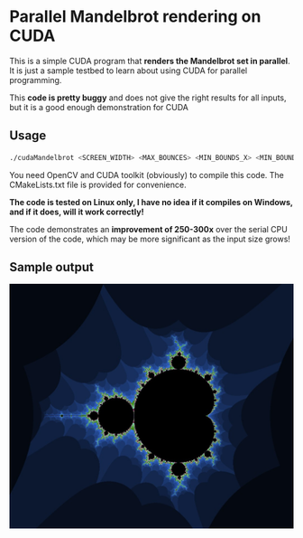 # Parallel Mandelbrot rendering on CUDA

This is a simple CUDA program that **renders the Mandelbrot set in parallel**. It is just a sample testbed to learn about using CUDA for parallel programming.

This **code is pretty buggy** and does not give the right results for all inputs, but it is a good enough demonstration for CUDA

## Usage

```bash
./cudaMandelbrot <SCREEN_WIDTH> <MAX_BOUNCES> <MIN_BOUNDS_X> <MIN_BOUNDS_Y> <MAX_BOUNDS_X> <MAX_BOUNDS_Y> <UOFFSET> <VOFFSET>
```

You need OpenCV and CUDA toolkit (obviously) to compile this code. The CMakeLists.txt file is provided for convenience.

**The code is tested on Linux only, I have no idea if it compiles on Windows, and if it does, will it work correctly!**

The code demonstrates an **improvement of 250-300x** over the serial CPU version of the code, which may be more significant as the input size grows!

## Sample output

![Sample output](./resources/gpuRender.jpg)

